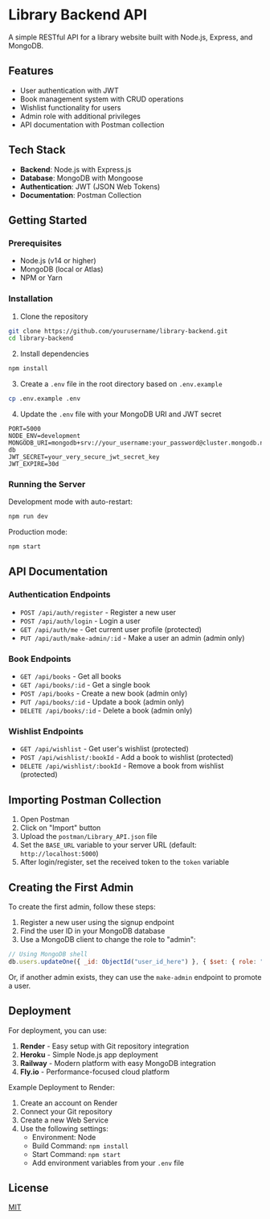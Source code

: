 # Library Backend API

A simple RESTful API for a library website built with Node.js, Express, and MongoDB.

## Features

- User authentication with JWT
- Book management system with CRUD operations
- Wishlist functionality for users
- Admin role with additional privileges
- API documentation with Postman collection

## Tech Stack

- **Backend**: Node.js with Express.js
- **Database**: MongoDB with Mongoose
- **Authentication**: JWT (JSON Web Tokens)
- **Documentation**: Postman Collection

## Getting Started

### Prerequisites

- Node.js (v14 or higher)
- MongoDB (local or Atlas)
- NPM or Yarn

### Installation

1. Clone the repository

```bash
git clone https://github.com/yourusername/library-backend.git
cd library-backend
```

2. Install dependencies

```bash
npm install
```

3. Create a `.env` file in the root directory based on `.env.example`

```bash
cp .env.example .env
```

4. Update the `.env` file with your MongoDB URI and JWT secret

```
PORT=5000
NODE_ENV=development
MONGODB_URI=mongodb+srv://your_username:your_password@cluster.mongodb.net/library-db
JWT_SECRET=your_very_secure_jwt_secret_key
JWT_EXPIRE=30d
```

### Running the Server

Development mode with auto-restart:

```bash
npm run dev
```

Production mode:

```bash
npm start
```

## API Documentation

### Authentication Endpoints

- `POST /api/auth/register` - Register a new user
- `POST /api/auth/login` - Login a user
- `GET /api/auth/me` - Get current user profile (protected)
- `PUT /api/auth/make-admin/:id` - Make a user an admin (admin only)

### Book Endpoints

- `GET /api/books` - Get all books
- `GET /api/books/:id` - Get a single book
- `POST /api/books` - Create a new book (admin only)
- `PUT /api/books/:id` - Update a book (admin only)
- `DELETE /api/books/:id` - Delete a book (admin only)

### Wishlist Endpoints

- `GET /api/wishlist` - Get user's wishlist (protected)
- `POST /api/wishlist/:bookId` - Add a book to wishlist (protected)
- `DELETE /api/wishlist/:bookId` - Remove a book from wishlist (protected)

## Importing Postman Collection

1. Open Postman
2. Click on "Import" button
3. Upload the `postman/Library_API.json` file
4. Set the `BASE_URL` variable to your server URL (default: `http://localhost:5000`)
5. After login/register, set the received token to the `token` variable

## Creating the First Admin

To create the first admin, follow these steps:

1. Register a new user using the signup endpoint
2. Find the user ID in your MongoDB database
3. Use a MongoDB client to change the role to "admin":

```javascript
// Using MongoDB shell
db.users.updateOne({ _id: ObjectId("user_id_here") }, { $set: { role: "admin" } })
```

Or, if another admin exists, they can use the `make-admin` endpoint to promote a user.

## Deployment

For deployment, you can use:

1. **Render** - Easy setup with Git repository integration
2. **Heroku** - Simple Node.js app deployment
3. **Railway** - Modern platform with easy MongoDB integration
4. **Fly.io** - Performance-focused cloud platform

Example Deployment to Render:

1. Create an account on Render
2. Connect your Git repository
3. Create a new Web Service
4. Use the following settings:
   - Environment: Node
   - Build Command: `npm install`
   - Start Command: `npm start`
   - Add environment variables from your `.env` file

## License

[MIT](LICENSE)